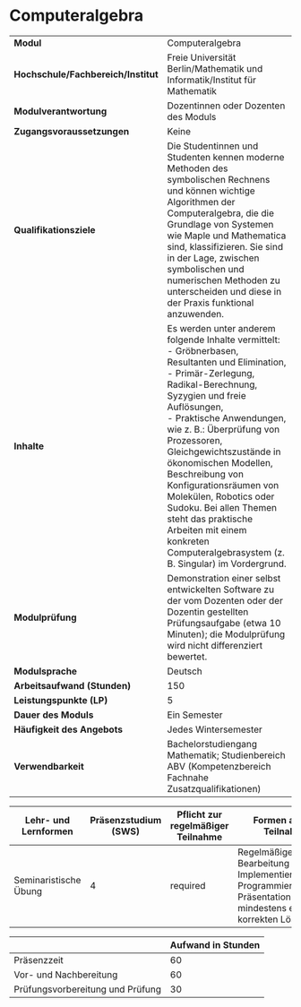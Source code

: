 # Computeralgebra
|                                    |   |
|------------------------------------|---|
|**Modul**                           | Computeralgebra |
|**Hochschule/Fachbereich/Institut** | Freie Universität Berlin/Mathematik und Informatik/Institut für Mathematik |
|**Modulverantwortung**              | Dozentinnen oder Dozenten des Moduls |
|**Zugangsvoraussetzungen**          | Keine |
|**Qualifikationsziele**             | Die Studentinnen und Studenten kennen moderne Methoden des symbolischen Rechnens und können wichtige Algorithmen der Computeralgebra, die die Grundlage von Systemen wie Maple und Mathematica sind, klassifizieren. Sie sind in der Lage, zwischen symbolischen und numerischen Methoden zu unterscheiden und diese in der Praxis funktional anzuwenden. |
|**Inhalte**                         | Es werden unter anderem folgende Inhalte vermittelt:<br>- Gröbnerbasen, Resultanten und Elimination,<br>- Primär-Zerlegung, Radikal-Berechnung, Syzygien und freie Auflösungen,<br>- Praktische Anwendungen, wie z. B.: Überprüfung von Prozessoren, Gleichgewichtszustände in ökonomischen Modellen, Beschreibung von Konfigurationsräumen von Molekülen, Robotics oder Sudoku. Bei allen Themen steht das praktische Arbeiten mit einem konkreten Computeralgebrasystem (z. B. Singular) im Vordergrund. |
|**Modulprüfung**                    | Demonstration einer selbst entwickelten Software zu der vom Dozenten oder der Dozentin gestellten Prüfungsaufgabe (etwa 10 Minuten); die Modulprüfung wird nicht differenziert bewertet. |
|**Modulsprache**                    | Deutsch |
|**Arbeitsaufwand (Stunden)**        | 150 |
|**Leistungspunkte (LP)**            | 5 |
|**Dauer des Moduls**                | Ein Semester |
|**Häufigkeit des Angebots**         | Jedes Wintersemester |
|**Verwendbarkeit**                  | Bachelorstudiengang Mathematik; Studienbereich ABV (Kompetenzbereich Fachnahe Zusatzqualifikationen) |

| Lehr- und Lernformen | Präsenzstudium <br> (SWS) | Pflicht zur regelmäßiger Teilnahme | Formen aktiver Teilnahme |
| ---------------------|---------------------------|------------------------------------|------------------------- |
| Seminaristische Übung | 4                         | required                           | Regelmäßige Bearbeitung und Implementierung der Programmieraufgaben, Präsentation mindestens einer korrekten Lösung |

|   | Aufwand in Stunden |
| - |--------------------|
| Präsenzzeit                              | 60    |
| Vor- und Nachbereitung                   | 60    |
| Prüfungsvorbereitung und Prüfung         | 30    |

